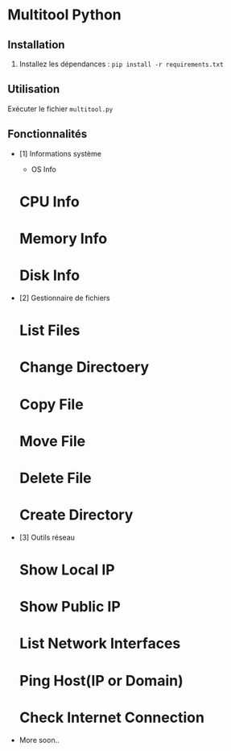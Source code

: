 # Multitool Python

## Installation
1. Installez les dépendances : `pip install -r requirements.txt`

## Utilisation
Exécuter le fichier `multitool.py`

## Fonctionnalités
- [1] Informations système
  * OS Info
  # CPU Info
  # Memory Info
  # Disk Info
  
- [2] Gestionnaire de fichiers
  # List Files
  # Change Directoery
  # Copy File
  # Move File
  # Delete File
  # Create Directory
  
- [3] Outils réseau
  # Show Local IP
  # Show Public IP
  # List Network Interfaces
  # Ping Host(IP or Domain)
  # Check Internet Connection
- More soon..
